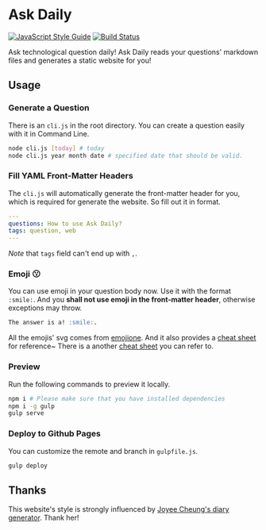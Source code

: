 # Ask Daily

[![JavaScript Style Guide](https://cdn.rawgit.com/feross/standard/master/badge.svg)](https://github.com/feross/standard)
[![Build Status](https://travis-ci.org/daix6/AskDaily.svg?branch=master)](https://travis-ci.org/daix6/AskDaily)

Ask technological question daily! Ask Daily reads your questions' markdown files and generates a static website for you!

## Usage

### Generate a Question

There is an `cli.js` in the root directory. You can create a question easily with it in Command Line.

```bash
node cli.js [today] # today
node cli.js year month date # specified date that should be valid.
```

### Fill YAML Front-Matter Headers

The `cli.js` will automatically generate the front-matter header for you, which is required for generate the website. So fill out it in format.

```yaml
---
questions: How to use Ask Daily?
tags: question, web
---
```

*Note* that `tags` field can't end up with `,`.

### Emoji :kissing:

You can use emoji in your question body now. Use it with the format `:smile:`. And you **shall not use emoji in the front-matter header**, otherwise exceptions may throw.

```markdown
The answer is a! :smile:.
```

All the emojis' svg comes from [emojione](http://emojione.com/). And it also provides a [cheat sheet](http://emoji.codes/) for reference~ There is a another [cheat sheet](http://www.emoji-cheat-sheet.com/) you can refer to.

### Preview

Run the following commands to preview it locally.

```bash
npm i # Please make sure that you have installed dependencies
npm i -g gulp
gulp serve
```

### Deploy to Github Pages

You can customize the remote and branch in `gulpfile.js`.

```bash
gulp deploy
```

## Thanks

This website's style is strongly influenced by [Joyee Cheung's diary generator](http://joyeecheung.github.io/diary/). Thank her!
